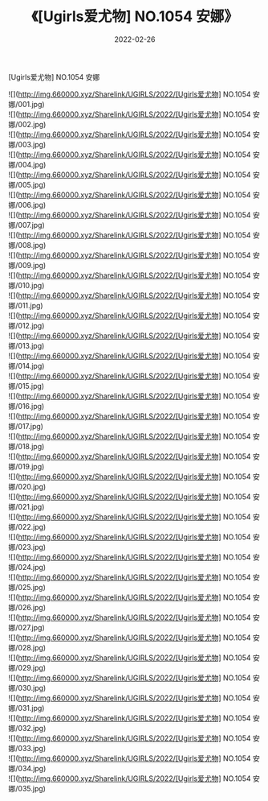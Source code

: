 ﻿---
layout: post
title:  《[Ugirls爱尤物] NO.1054 安娜》
date:   2022-02-26
img: http://img.660000.xyz/Sharelink/UGIRLS/2022/[Ugirls爱尤物] NO.1054 安娜/000.jpg
categories: [美女, 清纯, 唯美]
---

[Ugirls爱尤物] NO.1054 安娜

 ![](http://img.660000.xyz/Sharelink/UGIRLS/2022/[Ugirls爱尤物] NO.1054 安娜/001.jpg) <br>![](http://img.660000.xyz/Sharelink/UGIRLS/2022/[Ugirls爱尤物] NO.1054 安娜/002.jpg) <br>![](http://img.660000.xyz/Sharelink/UGIRLS/2022/[Ugirls爱尤物] NO.1054 安娜/003.jpg) <br>![](http://img.660000.xyz/Sharelink/UGIRLS/2022/[Ugirls爱尤物] NO.1054 安娜/004.jpg) <br>![](http://img.660000.xyz/Sharelink/UGIRLS/2022/[Ugirls爱尤物] NO.1054 安娜/005.jpg) <br>![](http://img.660000.xyz/Sharelink/UGIRLS/2022/[Ugirls爱尤物] NO.1054 安娜/006.jpg) <br>![](http://img.660000.xyz/Sharelink/UGIRLS/2022/[Ugirls爱尤物] NO.1054 安娜/007.jpg) <br>![](http://img.660000.xyz/Sharelink/UGIRLS/2022/[Ugirls爱尤物] NO.1054 安娜/008.jpg) <br>![](http://img.660000.xyz/Sharelink/UGIRLS/2022/[Ugirls爱尤物] NO.1054 安娜/009.jpg) <br>![](http://img.660000.xyz/Sharelink/UGIRLS/2022/[Ugirls爱尤物] NO.1054 安娜/010.jpg) <br>![](http://img.660000.xyz/Sharelink/UGIRLS/2022/[Ugirls爱尤物] NO.1054 安娜/011.jpg) <br>![](http://img.660000.xyz/Sharelink/UGIRLS/2022/[Ugirls爱尤物] NO.1054 安娜/012.jpg) <br>![](http://img.660000.xyz/Sharelink/UGIRLS/2022/[Ugirls爱尤物] NO.1054 安娜/013.jpg) <br>![](http://img.660000.xyz/Sharelink/UGIRLS/2022/[Ugirls爱尤物] NO.1054 安娜/014.jpg) <br>![](http://img.660000.xyz/Sharelink/UGIRLS/2022/[Ugirls爱尤物] NO.1054 安娜/015.jpg) <br>![](http://img.660000.xyz/Sharelink/UGIRLS/2022/[Ugirls爱尤物] NO.1054 安娜/016.jpg) <br>![](http://img.660000.xyz/Sharelink/UGIRLS/2022/[Ugirls爱尤物] NO.1054 安娜/017.jpg) <br>![](http://img.660000.xyz/Sharelink/UGIRLS/2022/[Ugirls爱尤物] NO.1054 安娜/018.jpg) <br>![](http://img.660000.xyz/Sharelink/UGIRLS/2022/[Ugirls爱尤物] NO.1054 安娜/019.jpg) <br>![](http://img.660000.xyz/Sharelink/UGIRLS/2022/[Ugirls爱尤物] NO.1054 安娜/020.jpg) <br>![](http://img.660000.xyz/Sharelink/UGIRLS/2022/[Ugirls爱尤物] NO.1054 安娜/021.jpg) <br>![](http://img.660000.xyz/Sharelink/UGIRLS/2022/[Ugirls爱尤物] NO.1054 安娜/022.jpg) <br>![](http://img.660000.xyz/Sharelink/UGIRLS/2022/[Ugirls爱尤物] NO.1054 安娜/023.jpg) <br>![](http://img.660000.xyz/Sharelink/UGIRLS/2022/[Ugirls爱尤物] NO.1054 安娜/024.jpg) <br>![](http://img.660000.xyz/Sharelink/UGIRLS/2022/[Ugirls爱尤物] NO.1054 安娜/025.jpg) <br>![](http://img.660000.xyz/Sharelink/UGIRLS/2022/[Ugirls爱尤物] NO.1054 安娜/026.jpg) <br>![](http://img.660000.xyz/Sharelink/UGIRLS/2022/[Ugirls爱尤物] NO.1054 安娜/027.jpg) <br>![](http://img.660000.xyz/Sharelink/UGIRLS/2022/[Ugirls爱尤物] NO.1054 安娜/028.jpg) <br>![](http://img.660000.xyz/Sharelink/UGIRLS/2022/[Ugirls爱尤物] NO.1054 安娜/029.jpg) <br>![](http://img.660000.xyz/Sharelink/UGIRLS/2022/[Ugirls爱尤物] NO.1054 安娜/030.jpg) <br>![](http://img.660000.xyz/Sharelink/UGIRLS/2022/[Ugirls爱尤物] NO.1054 安娜/031.jpg) <br>![](http://img.660000.xyz/Sharelink/UGIRLS/2022/[Ugirls爱尤物] NO.1054 安娜/032.jpg) <br>![](http://img.660000.xyz/Sharelink/UGIRLS/2022/[Ugirls爱尤物] NO.1054 安娜/033.jpg) <br>![](http://img.660000.xyz/Sharelink/UGIRLS/2022/[Ugirls爱尤物] NO.1054 安娜/034.jpg) <br>![](http://img.660000.xyz/Sharelink/UGIRLS/2022/[Ugirls爱尤物] NO.1054 安娜/035.jpg) <br>
